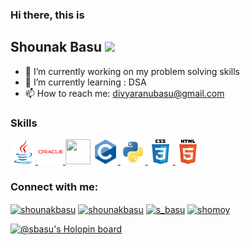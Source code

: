 ### Hi there, this is
## Shounak Basu    <img src="https://raw.githubusercontent.com/iampavangandhi/iampavangandhi/master/gifs/Hi.gif" width="30px">


- 🔭 I’m currently working on my problem solving skills
- 🌱 I’m currently learning : DSA
- 📫 How to reach me: divyaranubasu@gmail.com

### Skills
<p align="left"> 
  <a href="https://www.java.com" target="_blank" rel="noreferrer"> <img src="https://raw.githubusercontent.com/devicons/devicon/master/icons/java/java-original.svg" alt="java" width="40" height="40"/> </a>
  <a href="https://www.oracle.com/" target="_blank" rel="noreferrer"> <img src="https://raw.githubusercontent.com/devicons/devicon/master/icons/oracle/oracle-original.svg" alt="oracle" width="40" height="40"/> </a>
  <img height="40" width="40" src="https://img.icons8.com/external-flat-juicy-fish/60/000000/external-sql-coding-and-development-flat-flat-juicy-fish.png">
  <a href="https://www.cprogramming.com/" target="_blank" rel="noreferrer"> <img src="https://raw.githubusercontent.com/devicons/devicon/master/icons/c/c-original.svg" alt="c" width="40" height="40"/> </a>
  <a href="https://www.python.org" target="_blank" rel="noreferrer"> <img src="https://raw.githubusercontent.com/devicons/devicon/master/icons/python/python-original.svg" alt="python" width="40" height="40"/> </a> 
  <a href="https://www.w3schools.com/css/" target="_blank" rel="noreferrer"> <img src="https://raw.githubusercontent.com/devicons/devicon/master/icons/css3/css3-original-wordmark.svg" alt="css3" width="40" height="40"/> </a>
  <a href="https://www.w3.org/html/" target="_blank" rel="noreferrer"> <img src="https://raw.githubusercontent.com/devicons/devicon/master/icons/html5/html5-original-wordmark.svg" alt="html5" width="40" height="40"/> </a>
</p>

<h3 align="left">Connect with me:</h3>
<p align="left">
<a href="https://www.linkedin.com/in/shounak-basu-449197191/" target="blank"><img align="center" src="https://raw.githubusercontent.com/rahuldkjain/github-profile-readme-generator/master/src/images/icons/Social/linked-in-alt.svg" alt="shounakbasu" height="30" width="40" /></a>
<a href="https://www.hackerrank.com/Shounak_Basu" target="blank"><img align="center" src="https://raw.githubusercontent.com/rahuldkjain/github-profile-readme-generator/master/src/images/icons/Social/hackerrank.svg" alt="shounakbasu" height="40" width="50" /></a>
<a href="https://leetcode.com/S_Basu/" target="blank"><img align="center" src="https://raw.githubusercontent.com/rahuldkjain/github-profile-readme-generator/master/src/images/icons/Social/leet-code.svg" alt="s_basu" height="30" width="40" /></a>
<a href="https://auth.geeksforgeeks.org/user/shomoy" target="blank"><img align="center" src="https://raw.githubusercontent.com/rahuldkjain/github-profile-readme-generator/master/src/images/icons/Social/geeks-for-geeks.svg" alt="shomoy" height="30" width="40" /></a>
</p>

[![@sbasu's Holopin board](https://holopin.me/sbasu)](https://holopin.io/@sbasu)
